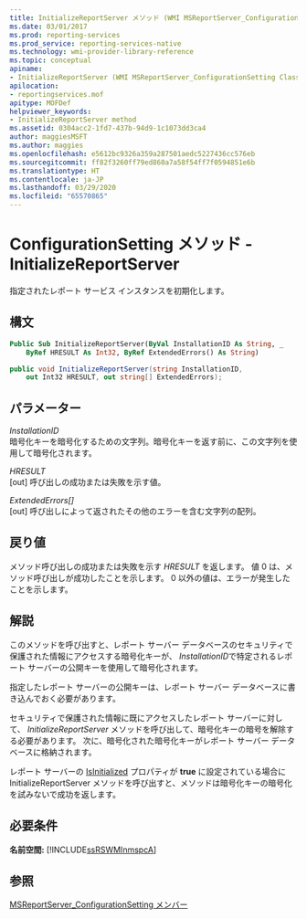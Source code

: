 ```yaml
---
title: InitializeReportServer メソッド (WMI MSReportServer_ConfigurationSetting) | Microsoft Docs
ms.date: 03/01/2017
ms.prod: reporting-services
ms.prod_service: reporting-services-native
ms.technology: wmi-provider-library-reference
ms.topic: conceptual
apiname:
- InitializeReportServer (WMI MSReportServer_ConfigurationSetting Class)
apilocation:
- reportingservices.mof
apitype: MOFDef
helpviewer_keywords:
- InitializeReportServer method
ms.assetid: 0304acc2-1fd7-437b-94d9-1c1073dd3ca4
author: maggiesMSFT
ms.author: maggies
ms.openlocfilehash: e5612bc9326a359a287501aedc5227436cc576eb
ms.sourcegitcommit: ff82f3260ff79ed860a7a58f54ff7f0594851e6b
ms.translationtype: HT
ms.contentlocale: ja-JP
ms.lasthandoff: 03/29/2020
ms.locfileid: "65570865"
---
```

# <a name="configurationsetting-method---initializereportserver"></a>ConfigurationSetting メソッド - InitializeReportServer
  指定されたレポート サービス インスタンスを初期化します。  
  
## <a name="syntax"></a>構文  
  
```vb  
Public Sub InitializeReportServer(ByVal InstallationID As String, _  
    ByRef HRESULT As Int32, ByRef ExtendedErrors() As String)  
```  
  
```csharp  
public void InitializeReportServer(string InstallationID,   
    out Int32 HRESULT, out string[] ExtendedErrors);  
```  
  
## <a name="parameters"></a>パラメーター  
 *InstallationID*  
 暗号化キーを暗号化するための文字列。暗号化キーを返す前に、この文字列を使用して暗号化されます。  
  
 *HRESULT*  
 [out] 呼び出しの成功または失敗を示す値。  
  
 *ExtendedErrors[]*  
 [out] 呼び出しによって返されたその他のエラーを含む文字列の配列。  
  
## <a name="return-value"></a>戻り値  
 メソッド呼び出しの成功または失敗を示す *HRESULT* を返します。 値 0 は、メソッド呼び出しが成功したことを示します。 0 以外の値は、エラーが発生したことを示します。  
  
## <a name="remarks"></a>解説  
 このメソッドを呼び出すと、レポート サーバー データベースのセキュリティで保護された情報にアクセスする暗号化キーが、 *InstallationID*で特定されるレポート サーバーの公開キーを使用して暗号化されます。  
  
 指定したレポート サーバーの公開キーは、レポート サーバー データベースに書き込んでおく必要があります。  
  
 セキュリティで保護された情報に既にアクセスしたレポート サーバーに対して、 *InitializeReportServer* メソッドを呼び出して、暗号化キーの暗号を解除する必要があります。 次に、暗号化された暗号化キーがレポート サーバー データベースに格納されます。  
  
 レポート サーバーの [IsInitialized](../../reporting-services/wmi-provider-library-reference/configurationsetting-property-isinitialized.md) プロパティが **true** に設定されている場合に InitializeReportServer メソッドを呼び出すと、メソッドは暗号化キーの暗号化を試みないで成功を返します。  
  
## <a name="requirements"></a>必要条件  
 **名前空間:** [!INCLUDE[ssRSWMInmspcA](../../includes/ssrswminmspca-md.md)]  
  
## <a name="see-also"></a>参照  
 [MSReportServer_ConfigurationSetting メンバー](../../reporting-services/wmi-provider-library-reference/msreportserver-configurationsetting-members.md)  
  
  
